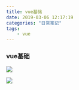 ```yaml
---
title: vue基础
date: 2019-03-06 12:17:19
categories: "日常笔记"
tags: 
	- vue
---
```


### vue基础

![](01.MVC和MVVM的关系图解.png)

![](lifecycle.png)



